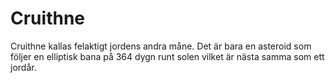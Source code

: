 # Cruithne

Cruithne kallas felaktigt jordens andra måne. Det är bara en asteroid som följer
en elliptisk bana på 364 dygn runt solen vilket är nästa samma som ett jordår.
